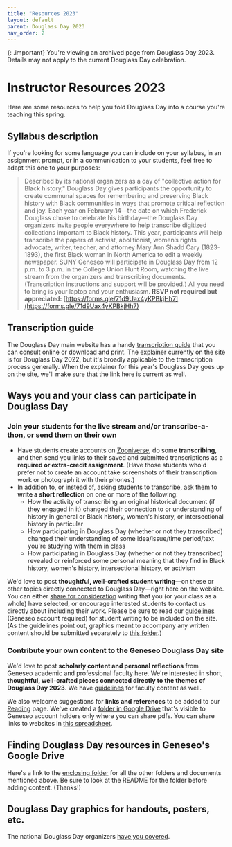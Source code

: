 ```yaml
---
title: "Resources 2023"
layout: default
parent: Douglass Day 2023
nav_order: 2
---
```

{: .important}
You're viewing an archived page from Douglass Day 2023. Details may not apply to the current Douglass Day celebration.

# Instructor Resources 2023

Here are some resources to help you fold Douglass Day into a course you're teaching this spring.

## Syllabus description

If you're looking for some language you can include on your syllabus, in an assignment prompt, or in a communication to your students, feel free to adapt this one to your purposes:

> Described by its national organizers as a day of "collective action for Black history," Douglass Day gives participants the opportunity to create communal spaces for remembering and preserving Black history with Black communities in ways that promote critical reflection and joy. Each year on February 14&mdash;the date on which Frederick Douglass chose to celebrate his birthday&mdash;the Douglass Day organizers invite people everywhere to help transcribe digitized collections important to Black history. This year, participants will help transcribe the papers of activist, abolitionist, women’s rights advocate, writer, teacher, and attorney Mary Ann Shadd Cary (1823-1893), the first Black woman in North America to edit a weekly newspaper. SUNY Geneseo will participate in Douglass Day from 12 p.m. to 3 p.m. in the College Union Hunt Room, watching the live stream from the organizers and transcribing documents. (Transcription instructions and support will be provided.) All you need to bring is your laptop and your enthusiasm. **RSVP not required but appreciated:** [https://forms.gle/71d9Uax4yKPBkjHh7](https://forms.gle/71d9Uax4yKPBkjHh7)

## Transcription guide

The Douglass Day main website has a handy [transcription guide](https://douglassday.org/how-to-transcribe/) that you can consult online or download and print. The explainer currently on the site is for Douglass Day 2022, but it's broadly applicable to the transcription process generally. When the explainer for this year's Douglass Day goes up on the site, we'll make sure that the link here is current as well.

## Ways you and your class can participate in Douglass Day

### Join your students for the live stream and/or transcribe-a-thon, or send them on their own

- Have students create accounts on [Zooniverse](https://zooniverse.org), do some **transcribing**, and then send you links to their saved and submitted transcriptions as a **required or extra-credit assignment**. (Have those students who'd prefer not to create an account take screenshots of their transcription work or photograph it with their phones.)
- In addition to, or instead of, asking students to transcribe, ask them to **write a short reflection** on one or more of the following:
    - How the activity of transcribing an original historical document (if they engaged in it) changed their connection to or understanding of history in general or Black history, women's history, or intersectional history in particular
    - How participating in Douglass Day (whether or not they transcribed) changed their understanding of some idea/issue/time period/text you're studying with them in class
    - How participating in Douglass Day (whether or not they transcribed) revealed or reinforced some personal meaning that they find in Black history, women's history, intersectional history, or activism

We'd love to post **thoughtful, well-crafted student writing**&mdash;on these or other topics directly connected to Douglass Day&mdash;right here on the website. You can either [share for consideration](https://drive.google.com/drive/folders/1iq2IstmrIpenJFcDPwvCVqx1b8LXWhSw?usp=sharing) writing that you (or your class as a whole) have selected, or encourage interested students to contact us directly about including their work. Please be sure to read our [guidelines](https://docs.google.com/document/d/1UapGPRFi1bw2dW6lWwpOsZz0fMrB2cg5T9Stlu9b8os/edit?usp=sharing) (Geneseo account required) for student writing to be included on the site. (As the guidelines point out, graphics meant to accompany any written content should be submitted separately to [this folder](https://drive.google.com/drive/folders/1eaoRWFKb6DwSHky_1NkZkBXsF1V9Zyob?usp=sharing).)

### Contribute your own content to the Geneseo Douglass Day site

We'd love to post **scholarly content and personal reflections** from Geneseo academic and professional faculty here. We're interested in short, **thoughtful, well-crafted pieces connected directly to the themes of Douglass Day 2023**. We have [guidelines](https://docs.google.com/document/d/16nBhZU5Lz3ZURyFXPpevbyQUpNj_XdJrfGHaPVoOGUg/edit?usp=sharing) for faculty content as well.

We also welcome suggestions for **links and references** to be added to our [Reading](reading) page. We've created a [folder in Google Drive](https://drive.google.com/drive/folders/1uvN0x0ZZYeXAJxf-1bdYEuhNPAzC9YkY?usp=sharing) that's visible to Geneseo account holders only where you can share pdfs. You can share links to websites in [this spreadsheet](https://docs.google.com/spreadsheets/d/1x3rNPCyg6fbS26sYWQ_Bue86lY33afHlmbWPw5NpTBI/edit?usp=sharing).

## Finding Douglass Day resources in Geneseo's Google Drive

Here's a link to the [enclosing folder](https://drive.google.com/drive/folders/1SaoC64Kh4Jrtb5Q7rU0Pg_-DJrPyTws8?usp=sharing) for all the other folders and documents mentioned above. Be sure to look at the README for the folder before adding content. (Thanks!)

## Douglass Day graphics for handouts, posters, etc.

The national Douglass Day organizers [have you covered](https://douglassday.org/kit-2023/flyers-graphics-2023/).